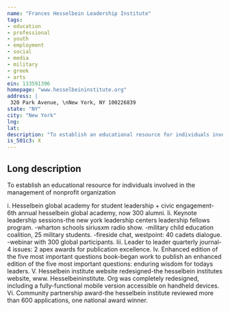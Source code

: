 ```yaml
---
name: "Frances Hesselbein Leadership Institute"
tags:
- education
- professional
- youth
- employment
- social
- media
- military
- greek
- arts
ein: 133591396
homepage: "www.hesselbeininstitute.org"
address: |
 320 Park Avenue, \nNew York, NY 100226839
state: "NY"
city: "New York"
lng: 
lat: 
description: "To establish an educational resource for individuals involved in the management of nonprofit organization"
is_501c3: X
---
```


## Long description

To establish an educational resource for individuals involved in the management of nonprofit organization
  
  i. Hesselbein global academy for student leadership + civic engagement-6th annual hesselbein global academy, now 300 alumni. Ii. Keynote leadership sessions-the new york leadership centers leadership fellows program. -wharton schools siriusxm radio show. -military child education coalition, 25 military students. -fireside chat, westpoint: 40 cadets dialogue. -webinar with 300 global participants. Iii. Leader to leader quarterly journal-4 issues: 2 apex awards for publication excellence. Iv. Enhanced edition of the five most important questions book-began work to publish an enhanced edition of the five most important questions: enduring wisdom for todays leaders. V. Hesselbein institute website redesigned-the hesselbein institutes website, www. Hesselbeininstitute. Org was completely redesigned, including a fully-functional mobile version accessible on handheld devices. Vi. Community partnership award-the hesselbein institute reviewed more than 600 applications, one national award winner. 
